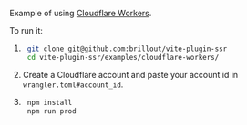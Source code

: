 Example of using [Cloudflare Workers](https://workers.cloudflare.com/).

To run it:

1. ```bash
    git clone git@github.com:brillout/vite-plugin-ssr
    cd vite-plugin-ssr/examples/cloudflare-workers/
    ```

2. Create a Cloudflare account and paste your account id in `wrangler.toml#account_id`.

3. ```bash
    npm install
    npm run prod
    ```
